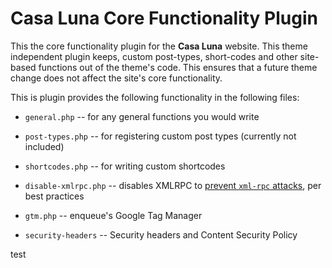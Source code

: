# Casa Luna Core Functionality Plugin

This the core functionality plugin for the **Casa Luna** website. This theme independent plugin keeps, custom post-types, short-codes and other site-based functions out of the theme's code. This ensures that a future theme change does not affect the site's core functionality.

This is plugin provides the following functionality in the following files:

* `general.php` -- for any general functions you would write

* `post-types.php` -- for registering custom post types (currently not included)

* `shortcodes.php` -- for writing custom shortcodes

* `disable-xmlrpc.php` -- disables XMLRPC to [prevent `xml-rpc` attacks](https://pantheon.io/docs/wordpress-best-practices#avoid-xml-rpc-attacks), per best practices

* `gtm.php` -- enqueue's Google Tag Manager

* `security-headers` -- Security headers and Content Security Policy

test
